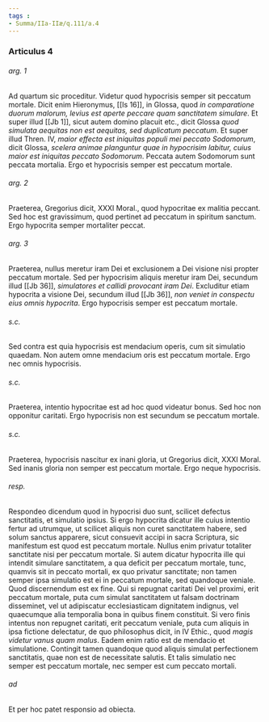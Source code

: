 ```yaml
---
tags : 
- Summa/IIa-IIæ/q.111/a.4
---
```


### Articulus 4

###### arg. 1
Ad quartum sic proceditur. Videtur quod hypocrisis semper sit peccatum mortale. Dicit enim Hieronymus, [[Is 16]], in Glossa, quod *in comparatione duorum malorum, levius est aperte peccare quam sanctitatem simulare*. Et super illud [[Jb 1]], sicut autem domino placuit etc., dicit Glossa *quod simulata aequitas non est aequitas, sed duplicatum peccatum*. Et super illud Thren. IV, *maior effecta est iniquitas populi mei peccato Sodomorum*, dicit Glossa, *scelera animae planguntur quae in hypocrisim labitur, cuius maior est iniquitas peccato Sodomorum*. Peccata autem Sodomorum sunt peccata mortalia. Ergo et hypocrisis semper est peccatum mortale.

###### arg. 2
Praeterea, Gregorius dicit, XXXI Moral., quod hypocritae ex malitia peccant. Sed hoc est gravissimum, quod pertinet ad peccatum in spiritum sanctum. Ergo hypocrita semper mortaliter peccat.

###### arg. 3
Praeterea, nullus meretur iram Dei et exclusionem a Dei visione nisi propter peccatum mortale. Sed per hypocrisim aliquis meretur iram Dei, secundum illud [[Jb 36]], *simulatores et callidi provocant iram Dei*. Excluditur etiam hypocrita a visione Dei, secundum illud [[Jb 36]], *non veniet in conspectu eius omnis hypocrita*. Ergo hypocrisis semper est peccatum mortale.

###### s.c.
Sed contra est quia hypocrisis est mendacium operis, cum sit simulatio quaedam. Non autem omne mendacium oris est peccatum mortale. Ergo nec omnis hypocrisis.

###### s.c.
Praeterea, intentio hypocritae est ad hoc quod videatur bonus. Sed hoc non opponitur caritati. Ergo hypocrisis non est secundum se peccatum mortale.

###### s.c.
Praeterea, hypocrisis nascitur ex inani gloria, ut Gregorius dicit, XXXI Moral. Sed inanis gloria non semper est peccatum mortale. Ergo neque hypocrisis.

###### resp.
Respondeo dicendum quod in hypocrisi duo sunt, scilicet defectus sanctitatis, et simulatio ipsius. Si ergo hypocrita dicatur ille cuius intentio fertur ad utrumque, ut scilicet aliquis non curet sanctitatem habere, sed solum sanctus apparere, sicut consuevit accipi in sacra Scriptura, sic manifestum est quod est peccatum mortale. Nullus enim privatur totaliter sanctitate nisi per peccatum mortale. Si autem dicatur hypocrita ille qui intendit simulare sanctitatem, a qua deficit per peccatum mortale, tunc, quamvis sit in peccato mortali, ex quo privatur sanctitate; non tamen semper ipsa simulatio est ei in peccatum mortale, sed quandoque veniale. Quod discernendum est ex fine. Qui si repugnat caritati Dei vel proximi, erit peccatum mortale, puta cum simulat sanctitatem ut falsam doctrinam disseminet, vel ut adipiscatur ecclesiasticam dignitatem indignus, vel quaecumque alia temporalia bona in quibus finem constituit. Si vero finis intentus non repugnet caritati, erit peccatum veniale, puta cum aliquis in ipsa fictione delectatur, de quo philosophus dicit, in IV Ethic., quod *magis videtur vanus quam malus*. Eadem enim ratio est de mendacio et simulatione. Contingit tamen quandoque quod aliquis simulat perfectionem sanctitatis, quae non est de necessitate salutis. Et talis simulatio nec semper est peccatum mortale, nec semper est cum peccato mortali.

###### ad 
Et per hoc patet responsio ad obiecta.

